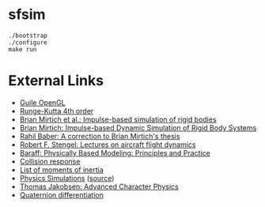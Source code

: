 # sfsim

```
./bootstrap
./configure
make run
```

# External Links

* [Guile OpenGL](https://github.com/guildhall/guile-opengl)
* [Runge-Kutta 4th order](https://en.wikipedia.org/wiki/Runge%E2%80%93Kutta_methods)
* [Brian Mirtich et al.: Impulse-based simulation of rigid bodies](https://people.eecs.berkeley.edu/~jfc/papers/95/ibsrb95.pdf)
* [Brian Mirtich: Impulse-based Dynamic Simulation of Rigid Body Systems](http://www.kuffner.org/james/software/dynamics/mirtich/)
* [Rahil Baber: A correction to Brian Mirtich's thesis](https://www.euclideanspace.com/physics/dynamics/collision/practical/RahilBaberCorrectionToBrianMirtich.pdf)
* [Robert F. Stengel: Lectures on aircraft flight dynamics](http://www.princeton.edu/~stengel/MAE331Lectures.html)
* [Baraff: Physically Based Modeling: Principles and Practice](http://www.cs.cmu.edu/~baraff/sigcourse/)
* [Collision response](https://en.wikipedia.org/wiki/Collision_response)
* [List of moments of inertia](https://en.wikipedia.org/wiki/List_of_moments_of_inertia)
* [Physics Simulations](https://www.myphysicslab.com/) ([source](https://github.com/myphysicslab/myphysicslab))
* [Thomas Jakobsen: Advanced Character Physics](http://www.cs.cmu.edu/afs/cs/academic/class/15462-s13/www/lec_slides/Jakobsen.pdf)
* [Quaternion differentiation](https://fgiesen.wordpress.com/2012/08/24/quaternion-differentiation/)
